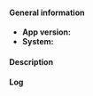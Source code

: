 #### General information

* **App version:** 
* **System:** 

#### Description


#### Log

<!-- 
  Look for already reported issues before posting!
  Also take a look at documentation and wiki, or write in the project chat.

  App version: The version of the app installed and the installation source. Example: v0.3.5 F-Droid
               Please keep in mind that only the latest downloadable version is supported and that there are no backports to older versions.
  System:      Information about where the app is running. Give all details you know, but at least the Android OS version.
               Example: Android 8.0.1, Nexus 5, LineageOS

  Description:
  What this is about, what happens and what is expected to happen. What needs to be done for it to happen.
  If a crash is happening a log is needed. Screenshots or demonstration videos are always helpful too.

  About logging:
  https://gsantner.net/android-contribution-guide/?packageid=net.gsantner.markor&name=Markor&web=https://github.com/gsantner/markor#logcat
-->

